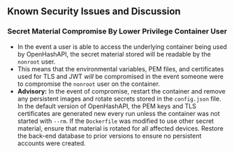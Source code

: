 ## Known Security Issues and Discussion

### Secret Material Compromise By Lower Privilege Container User
- In the event a user is able to access the underlying container being used by
  OpenHashAPI, the secret material stored will be readable by the `nonroot`
  user.
- This means that the environmental variables, PEM files, and certificates used
  for TLS and JWT *will* be compromised in the event someone were to compromise
  the `nonroot` user on the container.
- **Advisory:** In the event of compromise, restart the container and remove
  any persistent images and rotate secrets stored in the `config.json` file.
  In the default version of OpenHashAPI, the PEM keys and TLS certificates are
  generated new every run unless the container was not started with `--rm`. If
  the `Dockerfile` was modified to use other secret material, ensure that
  material is rotated for all affected devices. Restore the back-end database
  to prior versions to ensure no persistent accounts were created.
